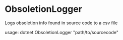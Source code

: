 # ObsoletionLogger
Logs obsoletion info found in source code to a csv file

usage: dotnet ObsoletionLogger "path/to/sourcecode"
